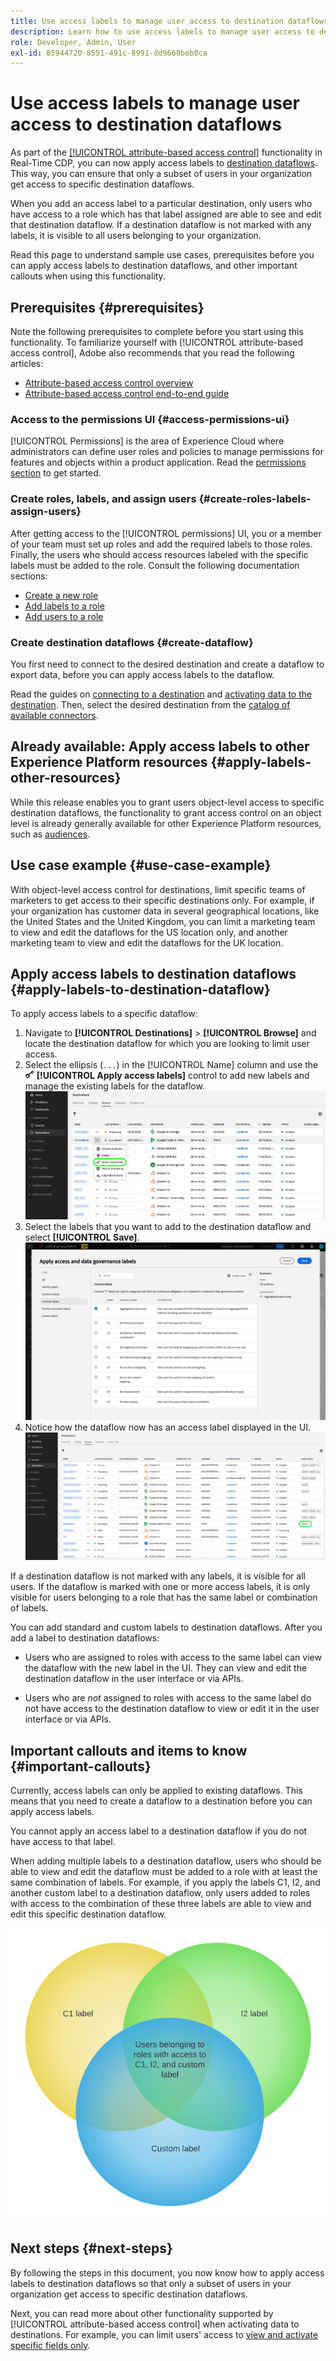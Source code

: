 ```yaml
---
title: Use access labels to manage user access to destination dataflows
description: Learn how to use access labels to manage user access to destination dataflows so only a subset of users in your organization get access to specific destination dataflows.
role: Developer, Admin, User
exl-id: 85944720-8551-491c-8991-dd9668beb0ca
---
```

# Use access labels to manage user access to destination dataflows

As part of the [[!UICONTROL attribute-based access control]](overview.md) functionality in Real-Time CDP, you can now apply access labels to [destination dataflows](../../dataflows/ui/monitor-destinations.md). This way, you can ensure that only a subset of users in your organization get access to specific destination dataflows.

When you add an access label to a particular destination, only users who have access to a role which has that label assigned are able to see and edit that destination dataflow. If a destination dataflow is not marked with any labels, it is visible to all users belonging to your organization.

Read this page to understand sample use cases, prerequisites before you can apply access labels to destination dataflows, and other important callouts when using this functionality.

## Prerequisites {#prerequisites}

Note the following prerequisites to complete before you start using this functionality. To familiarize yourself with [!UICONTROL attribute-based access control], Adobe also recommends that you read the following articles:

* [Attribute-based access control overview](/help/access-control/abac/overview.md)
* [Attribute-based access control end-to-end guide](/help/access-control/abac/end-to-end-guide.md)

### Access to the permissions UI {#access-permissions-ui}

[!UICONTROL Permissions] is the area of Experience Cloud where administrators can define user roles and policies to manage permissions for features and objects within a product application. Read the [permissions section](/help/access-control/abac/end-to-end-guide.md#permissions) to get started.

### Create roles, labels, and assign users {#create-roles-labels-assign-users}

After getting access to the [!UICONTROL permissions] UI, you or a member of your team must set up roles and add the required labels to those roles. Finally, the users who should access resources labeled with the specific labels must be added to the role. Consult the following documentation sections:

* [Create a new role](/help/access-control/abac/ui/roles.md)
* [Add labels to a role](/help/access-control/abac/end-to-end-guide.md#label-roles)
* [Add users to a role](/help/access-control/ui/users.md)

### Create destination dataflows {#create-dataflow}

You first need to connect to the desired destination and create a dataflow to export data, before you can apply access labels to the dataflow.

Read the guides on [connecting to a destination](/help/destinations/ui/connect-destination.md) and [activating data to the destination](/help/destinations/ui/activation-overview.md). Then, select the desired destination from the [catalog of available connectors](/help/destinations/catalog/overview.md).

## Already available: Apply access labels to other Experience Platform resources {#apply-labels-other-resources}

While this release enables you to grant users object-level access to specific destination dataflows, the functionality to grant access control on an object level is already generally available for other Experience Platform resources, such as [audiences](/help/access-control/abac/end-to-end-guide.md#apply-labels-to-segments).

## Use case example {#use-case-example}

With object-level access control for destinations, limit specific teams of marketers to get access to their specific destinations only. For example, if your organization has customer data in several geographical locations, like the United States and the United Kingdom, you can limit a marketing team to view and edit the dataflows for the US location only, and another marketing team to view and edit the dataflows for the UK location.

## Apply access labels to destination dataflows {#apply-labels-to-destination-dataflow}

To apply access labels to a specific dataflow: 

1. Navigate to **[!UICONTROL Destinations]** > **[!UICONTROL Browse]** and locate the destination dataflow for which you are looking to limit user access. 
1. Select the ellipsis (`...`) in the [!UICONTROL Name] column and use the ![Edit details control](/help/images/icons/key.png) **[!UICONTROL Apply access labels]** control to add new labels and manage the existing labels for the dataflow.
  ![Select Apply access labels in Browse view of destinations workspace.](/help/access-control/images/olac/apply-access-labels.png)
1. Select the labels that you want to add to the destination dataflow and select **[!UICONTROL Save]**.
  ![Select the access labels in that should apply to the destination dataflow.](/help/access-control/images/olac/view-access-labels.png)
1. Notice how the dataflow now has an access label displayed in the UI.
  ![View of several destination dataflows with the selected dataflow how displaying an access label.](/help/access-control/images/olac/dataflow-with-access-label.png)

If a destination dataflow is not marked with any labels, it is visible for all users. If the dataflow is marked with one or more access labels, it is only visible for users belonging to a role that has the same label or combination of labels.

You can add standard and custom labels to destination dataflows. After you add a label to destination dataflows:

* Users who are assigned to roles with access to the same label can view the dataflow with the new label in the UI. They can view and edit the destination dataflow in the user interface or via APIs.

* Users who are *not* assigned to roles with access to the same label do not have access to the destination dataflow to view or edit it in the user interface or via APIs.

## Important callouts and items to know {#important-callouts}

Currently, access labels can only be applied to existing dataflows. This means that you need to create a dataflow to a destination before you can apply access labels.

You cannot apply an access label to a destination dataflow if you do not have access to that label.

When adding multiple labels to a destination dataflow, users who should be able to view and edit the dataflow must be added to a role with at least the same combination of labels. For example, if you apply the labels C1, I2, and another custom label to a destination dataflow, only users added to roles with access to the combination of these three labels are able to view and edit this specific destination dataflow.

![Venn diagram showing how only certain users have access to destinations with multiple labels applied.](/help/access-control/images/olac/multiple-labels-venn.png)

## Next steps {#next-steps}

By following the steps in this document, you now know how to apply access labels to destination dataflows so that only a subset of users in your organization get access to specific destination dataflows.

Next, you can read more about other functionality supported by [!UICONTROL attribute-based access control] when activating data to destinations. For example, you can limit users' access to [view and activate specific fields only](/help/access-control/abac/overview.md#destinations).
